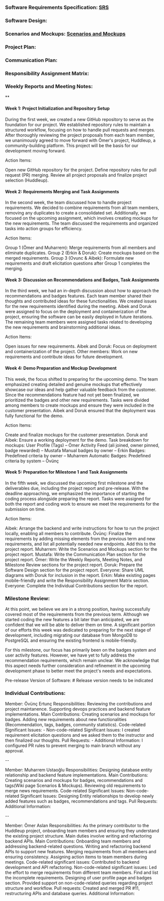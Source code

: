 ### Software Requirements Specification: [SRS](https://docs.google.com/document/d/1hnuMbitSzb_vdQ4_ygvQ9weSAMKnsHUE1DyNN3DpwTY/edit?usp=sharing)

### Software Design:

### Scenarios and Mockups: [Scenarios and Mockups](https://github.com/swe574-Fall2024-Group1/huddleup/wiki/Scenarios-&-Mockups)

### Project Plan:

### Communication Plan: 

### Responsibility Assignment Matrix: 

### Weekly Reports and Meeting Notes:
**

#### Week 1: Project Initialization and Repository Setup

During the first week, we created a new GitHub repository to serve as the foundation for our project. We established repository rules to maintain a structured workflow, focusing on how to handle pull requests and merges. After thoroughly reviewing the project proposals from each team member, we unanimously agreed to move forward with Ömer's project, Huddleup, a community-building platform. This project will be the basis for our development moving forward.

Action Items:

Open new GitHub repository for the project.
Define repository rules for pull request (PR) merging.
Review all project proposals and finalize project selection (Huddleup).

#### Week 2: Requirements Merging and Task Assignments
In the second week, the team discussed how to handle project requirements. We decided to combine requirements from all team members, removing any duplicates to create a consolidated set. Additionally, we focused on the upcoming assignment, which involves creating mockups for the new requirements. The team discussed the requirements and organized tasks into action groups for efficiency.

Action Items:

Group 1 (Ömer and Muharrem): Merge requirements from all members and eliminate duplicates.
Group 2 (Erkin & Doruk): Create mockups based on the merged requirements.
Group 3 (Ovunc & Aibek): Formulate new requirements and draft elicitation questions after Group 1 completes the merging.


#### Week 3: Discussion on Recommendations and Badges, Task Assignments

In the third week, we had an in-depth discussion about how to approach the recommendations and badges features. Each team member shared their thoughts and contributed ideas for these functionalities. We created issues for the new requirements identified during the meeting. Aibek and Doruk were assigned to focus on the deployment and containerization of the project, ensuring the software can be easily deployed in future iterations. The remaining team members were assigned tasks related to developing the new requirements and brainstorming additional ideas.

Action Items:

Open issues for new requirements.
Aibek and Doruk: Focus on deployment and containerization of the project.
Other members: Work on new requirements and contribute ideas for future development.

#### Week 4: Demo Preparation and Mockup Development

This week, the focus shifted to preparing for the upcoming demo. The team emphasized creating detailed and genuine mockups that effectively showcase our ideas and help gather valuable feedback from the customer. Since the recommendations feature had not yet been finalized, we prioritized the badges and other new requirements. Tasks were divided among members to create mockups and ensure they were included in the customer presentation. Aibek and Doruk ensured that the deployment was fully functional for the demo.

Action Items:

Create and finalize mockups for the customer presentation.
Doruk and Aibek: Ensure a working deployment for the demo.
Task breakdown for mockups:
User Profile (Tags) – Ömer
Activity Feed (ali joined, owner pinned, badge rewarded) – Mustafa
Manual badges by owner – Erkin
Badges: Predefined criteria by owner – Muharrem
Automatic Badges: Predefined criteria by system – Övünç

#### Week 5: Preparation for Milestone 1 and Task Assignments

In the fifth week, we discussed the upcoming first milestone and the deliverables due, including the project report and pre-release. With the deadline approaching, we emphasized the importance of starting the coding process alongside preparing the report. Tasks were assigned for both the report and coding work to ensure we meet the requirements for the submission on time.

Action Items:

Aibek: Arrange the backend and write instructions for how to run the project locally, enabling all members to contribute.
Övünç: Finalize the requirements by adding missing elements from the previous term and new requirements, and list all potentially needed new endpoints. Add this to the project report.
Muharrem: Write the Scenarios and Mockups section for the project report.
Mustafa: Write the Communication Plan section for the project report.
Ömer: Write the Weekly Reports, Meeting Notes, and Milestone Review sections for the project report.
Doruk: Prepare the Software Design section for the project report.
Everyone: Share UML diagrams with Doruk for inclusion in the report.
Erkin: Make existing pages mobile-friendly and write the Responsibility Assignment Matrix section.
Everyone: Complete the Individual Contributions section for the report.


### Milestone Review: 

At this point, we believe we are in a strong position, having successfully covered most of the requirements from the previous term. Although we started coding the new features a bit later than anticipated, we are confident that we will be able to deliver them on time. A significant portion of our efforts this week was dedicated to preparing for the next stage of development, including migrating our database from MongoDB to PostgreSQL and ensuring the existing frontend is mobile-friendly.

For this milestone, our focus has primarily been on the badges system and user activity features. However, we have yet to fully address the recommendation requirements, which remain unclear. We acknowledge that this aspect needs further consideration and refinement in the upcoming development phase to better meet the project's needs and expectations.

Pre-release Version of Software: # Release version needs to be indicated

### Individual Contributions:

Member: Övünç Ertunç
Responsibilities: Reviewing the contributions and project maintanence. Supporting devops practices and backend feature implementations.
Main Contributions: Creating scenarios and mockups for badges. Adding new requirements about new functionalities (Recommendation, tags, badges, community statistics).
Code-related Significant Issues: -
Non-code-related Significant Issues: I created requirement elicitation questions and we asked them to the instructor and then finalized our thoughts. 
Pull Requests: -
Additional Information: I configured PR rules to prevent merging to main branch without any approval.

--

Member: Muharrem Ustaoğlu
Responsibilities: Designing database entity relationship and backend feature implementations.
Main Contributions: Creating scenarios and mockups for badges, recommendations and tags(Wiki page Scenarios & Mockups). Reviewing old requirements to merge news requirements. 
Code-related Significant Issues: 
Non-code-related Significant Issues: Designing Entity relationships to develop newly added features such as badges, recommendations and tags.
Pull Requests: 
Additional Information:

--

Member: Ömer Aslan
Responsibilities: As the primary contributor to the Huddleup project, onboarding team members and ensuring they understand the existing project structure. Main duties involve writing and refactoring backend APIs.
Main Contributions: Onboarding team members and addressing backend-related questions. Writing and refactoring backend APIs to support new features.
Merging requirements from all members and ensuring consistency. Assigning action items to team members during meetings.
Code-related significant issues: Contributed to backend development and API refactoring.
Non-code-related significant issues: Led the effort to merge requirements from different team members. Find and list the incomplete requirements. Designing of user profile page and badges section.
Provided support on non-code-related queries regarding project structure and workflow.
Pull requests: Created and merged PR #11, restructuring APIs and database queries.
Additional Information:
